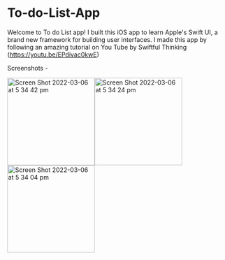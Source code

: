 # To-do-List-App
Welcome to To do List app! I built this iOS app to learn Apple's Swift UI, a brand new framework for building user interfaces. 
I made this app by following an amazing tutorial on You Tube by Swiftful Thinking (https://youtu.be/EPdivac0kwE)

Screenshots - 


<img width="200" alt="Screen Shot 2022-03-06 at 5 34 42 pm" src="https://user-images.githubusercontent.com/69043188/156912177-085aa737-cb8b-4ab5-b889-172416a2bbf6.png"><img width="200" alt="Screen Shot 2022-03-06 at 5 34 24 pm" src="https://user-images.githubusercontent.com/69043188/156912180-891d18de-adcb-4643-a79d-a80e5177fb18.png"><img width="200" alt="Screen Shot 2022-03-06 at 5 34 04 pm" src="https://user-images.githubusercontent.com/69043188/156912183-d026c70f-7c6b-4f6f-8a9e-17f0cf65ad2a.png">
